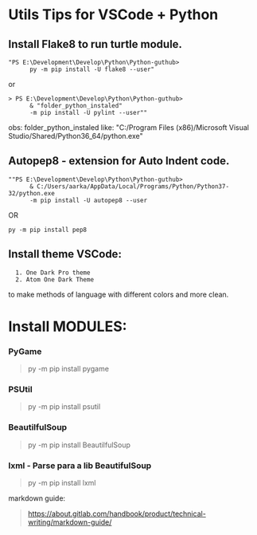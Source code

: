 # Utils Tips for VSCode + Python

## Install Flake8 to run turtle module. 

```
"PS E:\Development\Develop\Python\Python-guthub> 
      py -m pip install -U flake8 --user"
```
or 
```
> PS E:\Development\Develop\Python\Python-guthub> 
      & "folder_python_instaled" 
      -m pip install -U pylint --user""
```

obs:
folder_python_instaled like: "C:/Program Files (x86)/Microsoft Visual Studio/Shared/Python36_64/python.exe"


## Autopep8 - extension for Auto Indent code. 

```
""PS E:\Development\Develop\Python\Python-guthub> 
      & C:/Users/aarka/AppData/Local/Programs/Python/Python37-32/python.exe 
      -m pip install -U autopep8 --user
```
OR
```
py -m pip install pep8
```

## Install theme VSCode: 
      1. One Dark Pro theme 
      2. Atom One Dark Theme
to make methods of language with different colors and more clean.


# Install MODULES:

### PyGame
> py -m pip install pygame
### PSUtil
> py -m pip install psutil
### BeautilfulSoup
> py -m pip install BeautilfulSoup
### lxml - Parse para a lib BeautifulSoup
> py -m pip install lxml


markdown guide:
>https://about.gitlab.com/handbook/product/technical-writing/markdown-guide/